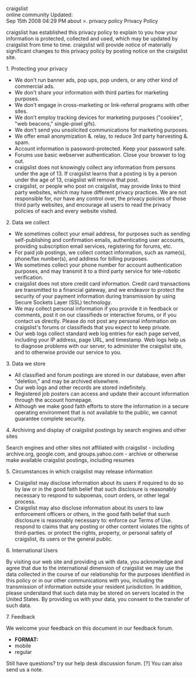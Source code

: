 craigslist  
online community Updated:  
Sep 15th 2008 04:29 PM about >. privacy policy Privacy Policy  

craigslist has established this privacy policy to explain to you how your information is protected, collected and used, which may be updated by craigslist from time to time. craigslist will provide notice of materially significant changes to this privacy policy by posting notice on the craigslist site.

1\. Protecting your privacy

*   We don't run banner ads, pop ups, pop unders, or any other kind of commercial ads.
*   We don't share your information with third parties for marketing purposes.
*   We don't engage in cross-marketing or link-referral programs with other sites.
*   We don't employ tracking devices for marketing purposes ("cookies", "web beacons," single-pixel gifs).
*   We don't send you unsolicited communications for marketing purposes.
*   We offer email anonymization &. relay, to reduce 3rd party harvesting &. spam.
*   Account information is password-protected. Keep your password safe.
*   Forums use basic webserver authentication. Close your browser to log out.
*   craigslist does not knowingly collect any information from persons under the age of 13. If craigslist learns that a posting is by a person under the age of 13, craigslist will remove that post.
*   craigslist, or people who post on craigslist, may provide links to third party websites, which may have different privacy practices. We are not responsible for, nor have any control over, the privacy policies of those third party websites, and encourage all users to read the privacy policies of each and every website visited.

2\. Data we collect

*   We sometimes collect your email address, for purposes such as sending self-publishing and confirmation emails, authenticating user accounts, providing subscription email services, registering for forums, etc.
*   For paid job postings, we collect contact information, such as name(s), phone/fax number(s), and address for billing purposes.
*   We sometimes collect your phone number for account authentication purposes, and may transmit it to a third party service for tele-robotic verification.
*   craigslist does not store credit card information. Credit card transactions are transmitted to a financial gateway, and we endeavor to protect the security of your payment information during transmission by using Secure Sockets Layer (SSL) technology.
*   We may collect personal information if you provide it in feedback or comments, post it on our classifieds or interactive forums, or if you contact us directly. Please do not post any personal information on craigslist's forums or classifieds that you expect to keep private.
*   Our web logs collect standard web log entries for each page served, including your IP address, page URL, and timestamp. Web logs help us to diagnose problems with our server, to administer the craigslist site, and to otherwise provide our service to you.

3\. Data we store

*   All classified and forum postings are stored in our database, even after "deletion," and may be archived elsewhere.
*   Our web logs and other records are stored indefinitely.
*   Registered job posters can access and update their account information through the account homepage.
*   Although we make good faith efforts to store the information in a secure operating environment that is not available to the public, we cannot guarantee complete security.

4\. Archiving and display of craigslist postings by search engines and other sites

Search engines and other sites not affiliated with craigslist - including archive.org, google.com, and groups.yahoo.com - archive or otherwise make available craigslist postings, including resumes

5\. Circumstances in which craigslist may release information

*   Craigslist may disclose information about its users if required to do so by law or in the good faith belief that such disclosure is reasonably necessary to respond to subpoenas, court orders, or other legal process.
*   Craigslist may also disclose information about its users to law enforcement officers or others, in the good faith belief that such disclosure is reasonably necessary to: enforce our Terms of Use. respond to claims that any posting or other content violates the rights of third-parties. or protect the rights, property, or personal safety of craigslist, its users or the general public.

6\. International Users

By visiting our web site and providing us with data, you acknowledge and agree that due to the international dimension of craigslist we may use the data collected in the course of our relationship for the purposes identified in this policy or in our other communications with you, including the transmission of information outside your resident jurisdiction. In addition, please understand that such data may be stored on servers located in the United States. By providing us with your data, you consent to the transfer of such data.

7\. Feedback

We welcome your feedback on this document in our feedback forum.

*   **FORMAT:**
*   mobile
*   regular

Still have questions? try our help desk discussion forum. \[?\] You can also send us a note.
